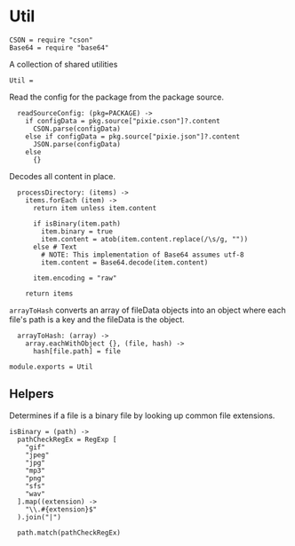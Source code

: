 Util
====

    CSON = require "cson"
    Base64 = require "base64"

A collection of shared utilities

    Util =

Read the config for the package from the package source.

      readSourceConfig: (pkg=PACKAGE) ->
        if configData = pkg.source["pixie.cson"]?.content
          CSON.parse(configData)
        else if configData = pkg.source["pixie.json"]?.content
          JSON.parse(configData)
        else
          {}

Decodes all content in place.

      processDirectory: (items) ->
        items.forEach (item) ->
          return item unless item.content

          if isBinary(item.path)
            item.binary = true
            item.content = atob(item.content.replace(/\s/g, ""))
          else # Text
            # NOTE: This implementation of Base64 assumes utf-8
            item.content = Base64.decode(item.content)

          item.encoding = "raw"

        return items

`arrayToHash` converts an array of fileData objects into an object where each
file's path is a key and the fileData is the object.

      arrayToHash: (array) ->
        array.eachWithObject {}, (file, hash) ->
          hash[file.path] = file

    module.exports = Util

Helpers
-------

Determines if a file is a binary file by looking up common file extensions.

    isBinary = (path) ->
      pathCheckRegEx = RegExp [
        "gif"
        "jpeg"
        "jpg"
        "mp3"
        "png"
        "sfs"
        "wav"
      ].map((extension) ->
        "\\.#{extension}$"
      ).join("|")

      path.match(pathCheckRegEx)
